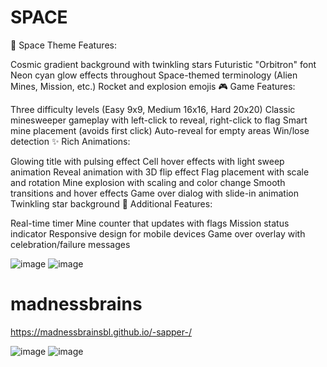 # SPACE
🚀 Space Theme Features:

Cosmic gradient background with twinkling stars
Futuristic "Orbitron" font
Neon cyan glow effects throughout
Space-themed terminology (Alien Mines, Mission, etc.)
Rocket and explosion emojis
🎮 Game Features:

Three difficulty levels (Easy 9x9, Medium 16x16, Hard 20x20)
Classic minesweeper gameplay with left-click to reveal, right-click to flag
Smart mine placement (avoids first click)
Auto-reveal for empty areas
Win/lose detection
✨ Rich Animations:

Glowing title with pulsing effect
Cell hover effects with light sweep animation
Reveal animation with 3D flip effect
Flag placement with scale and rotation
Mine explosion with scaling and color change
Smooth transitions and hover effects
Game over dialog with slide-in animation
Twinkling star background
🎯 Additional Features:

Real-time timer
Mine counter that updates with flags
Mission status indicator
Responsive design for mobile devices
Game over overlay with celebration/failure messages

![image](https://github.com/user-attachments/assets/635d2c48-cbc4-44d2-9c54-8f95ee77f217)
![image](https://github.com/user-attachments/assets/05948628-b2b6-447d-b469-2b7aae735339)

# madnessbrains

https://madnessbrainsbl.github.io/-sapper-/

![image](https://github.com/user-attachments/assets/3672e3ed-bb4b-4aa3-a8bd-e94cd6969909)
![image](https://github.com/user-attachments/assets/8f8f9ccf-9807-4aa8-ac7f-ddc8363ed145)
